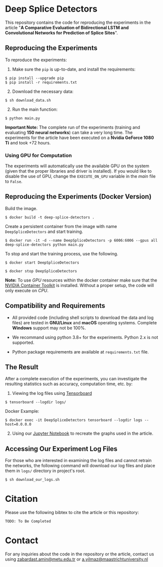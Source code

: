 # Deep Splice Detectors

This repository contains the code for reproducing the experiments in the article "**A Comparative Evaluation of Bidirectional LSTM and Convolutional Networks for Prediction of Splice Sites**".

## Reproducing the Experiments

To reproduce the experiments:

1. Make sure the `pip` is up-to-date, and install the requirements:
```shell
$ pip install --upgrade pip
$ pip install -r requirements.txt
```

2. Download the necessary data:
```shell
$ sh download_data.sh
```

2. Run the main function:
```shell
$ python main.py
```

**Important Note:** The complete run of the experiments (training and evaluating **150 neural networks**) can take a very long time. The experiments for the article have been executed on a **Nvidia GeForce 1080 Ti** and took +72 hours.

### Using GPU for Computation

The experiments will automatically use the available GPU on the system (given that the proper libraries and driver is installed). If you would like to disable the use of GPU, change the `EXECUTE_ON_GPU` variable in the *main* file to `False`.

## Reproducing the Experiments (Docker Version)

Build the image.

```shell
$ docker build -t deep-splice-detectors .
```

Create a persistent container from the image with name `DeepSpliceDetectors` and start training.

```shell
$ docker run -it -d --name DeepSpliceDetectors -p 6006:6006 --gpus all deep-splice-detectors python main.py
```

To stop and start the training process, use the following.

```shell
$ docker start DeepSpliceDetectors
```

```shell
$ docker stop DeepSpliceDetectors
```

**Note:** To use *GPU* resources within the docker container make sure that the [NVIDIA Container Toolkit](https://github.com/NVIDIA/nvidia-docker) is installed. Without a proper setup, the code will only execute on *CPU*.

## Compatibility and Requirements

- All provided code (including shell scripts to download the data and log files) are tested in **GNU/Linux** and **macOS** operating systems. Complete **Windows** support may not be 100%.

- We recommand using python 3.8+ for the experiments. Python 2.x is not supported.

- Python package requirements are available at `requirements.txt` file.

## The Result

After a complete execution of the experiments, you can investigate the resulting statistics such as accuracy, computation time, etc. by:

1. Viewing the log files using [Tensorboard](https://www.tensorflow.org/tensorboard)
```shell
$ tensorboard --logdir logs/
```

Docker Example:

```shell
$ docker exec -it DeepSpliceDetectors tensorboard --logdir logs --host=0.0.0.0
```

2. Using our [Jupyter Notebook](https://jupyter.org/) to recreate the graphs used in the article.

## Accessing Our Experiment Log Files

For those who are interested in examining the log files and cannot retrain the networks, the following command will download our log files and place them in `logs/` directory in project's root.
```shell
$ sh download_our_logs.sh
```

# Citation

Please use the following bibtex to cite the article or this repository:
```text
TODO: To Be Completed
```

# Contact

For any inquiries about the code in the repository or the article, contact us using [zabardast.amin@metu.edu.tr](mailto:zabardast.amin@metu.edu.tr) or [a.yilmaz@maastrichtuniversity.nl](mailto:a.yilmaz@maastrichtuniversity.nl)